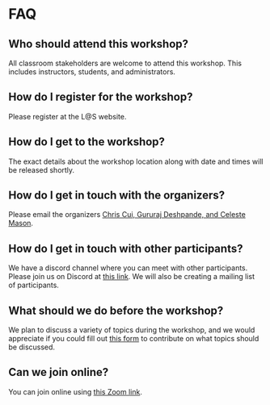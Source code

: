 # FAQ

## Who should attend this workshop?

All classroom stakeholders are welcome to attend this workshop. This includes instructors, students, and administrators.

## How do I register for the workshop?

Please register at the L@S website.

## How do I get to the workshop?

The exact details about the workshop location along with date and times will be released shortly.

## How do I get in touch with the organizers?

Please email the organizers [Chris Cui, Gururaj Deshpande, and Celeste Mason](mailto:ccui46@gatech.edu,celeste.m@gatech.edu,gurudesh@gatech.edu).

## How do I get in touch with other participants?

We have a discord channel where you can meet with other participants. Please join us on Discord at [this link](https://discord.gg/zA8JscjuMg). We will also be creating a mailing list of participants.

## What should we do before the workshop?

We plan to discuss a variety of topics during the workshop, and we would appreciate if you could fill out [this form](https://docs.google.com/forms/d/e/1FAIpQLScs3blpokV1cIVRnzLCPSGBgvuhmM8JrkbwKY_SIQkRKQKb_g/viewform) to contribute on what topics should be discussed.

## Can we join online?

You can join online using [this Zoom link](https://gatech.zoom.us/j/98702029173?pwd=ObaTf8Aq4Qtea0LAFk53SYp7UazcbL.1).